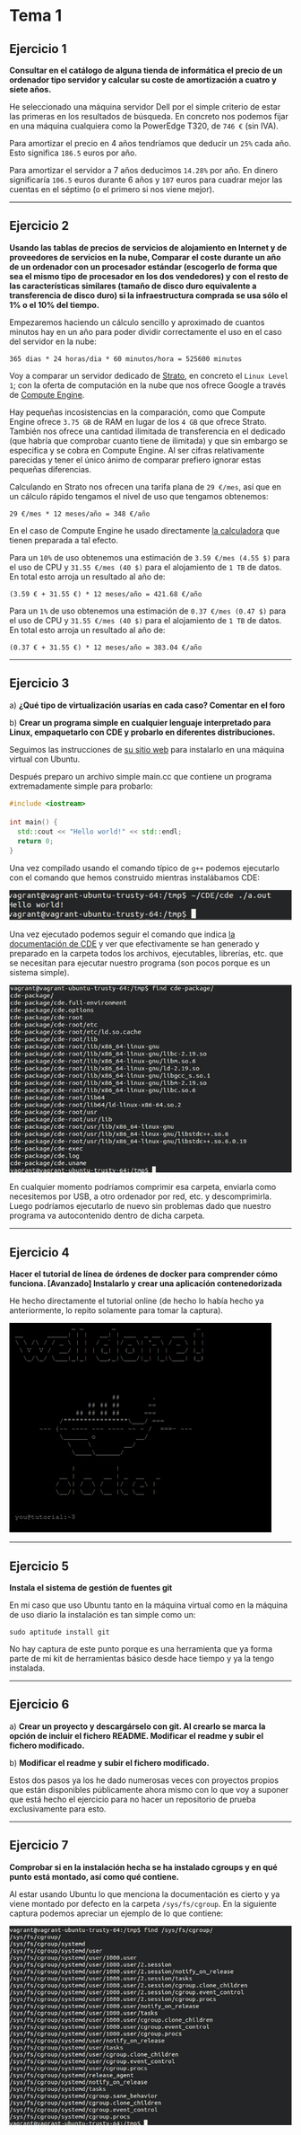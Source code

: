 
Tema 1
======

Ejercicio 1
-----------

**Consultar en el catálogo de alguna tienda de informática el precio de un ordenador tipo servidor y calcular su coste de amortización a cuatro y siete años.**

He seleccionado una máquina servidor Dell por el simple criterio de estar las primeras en los resultados de búsqueda. En concreto nos podemos fijar en una máquina cualquiera como la PowerEdge T320, de `746 €` (sin IVA).

Para amortizar el precio en 4 años tendríamos que deducir un `25%` cada año. Esto significa `186.5` euros por año.

Para amortizar el servidor a 7 años deducimos `14.28%` por año. En dinero significaría `106.5` euros durante 6 años y `107` euros para cuadrar mejor las cuentas en el séptimo (o el primero si nos viene mejor).

-----

Ejercicio 2
-----------

**Usando las tablas de precios de servicios de alojamiento en Internet y de proveedores de servicios en la nube, Comparar el coste durante un año de un ordenador con un procesador estándar (escogerlo de forma que sea el mismo tipo de procesador en los dos vendedores) y con el resto de las características similares (tamaño de disco duro equivalente a transferencia de disco duro) si la infraestructura comprada se usa sólo el 1% o el 10% del tiempo.**

Empezaremos haciendo un cálculo sencillo y aproximado de cuantos minutos hay en un año para poder dividir correctamente el uso en el caso del servidor en la nube:

```
365 dias * 24 horas/dia * 60 minutos/hora = 525600 minutos
```

Voy a comparar un servidor dedicado de [Strato](http://www.strato.es/servidor-dedicado-linux/), en concreto el `Linux Level 1`; con la oferta de computación en la nube que nos ofrece Google a través de [Compute Engine](https://cloud.google.com/compute/pricing).

Hay pequeñas incosistencias en la comparación, como que Compute Engine ofrece `3.75 GB` de RAM en lugar de los `4 GB` que ofrece Strato. También nos ofrece una cantidad ilimitada de transferencia en el dedicado (que habría que comprobar cuanto tiene de ilimitada) y que sin embargo se especifica y se cobra en Compute Engine. Al ser cifras relativamente parecidas y tener el único ánimo de comparar prefiero ignorar estas pequeñas diferencias.

Calculando en Strato nos ofrecen una tarifa plana de `29 €/mes`, así que en un cálculo rápido tengamos el nivel de uso que tengamos obtenemos:

```
29 €/mes * 12 meses/año = 348 €/año
```

En el caso de Compute Engine he usado directamente [la calculadora](https://cloud.google.com/products/calculator/) que tienen preparada a tal efecto.

Para un `10%` de uso obtenemos una estimación de `3.59 €/mes (4.55 $)` para el uso de CPU y `31.55 €/mes (40 $)` para el alojamiento de `1 TB` de datos. En total esto arroja un resultado al año de:

```
(3.59 € + 31.55 €) * 12 meses/año = 421.68 €/año
```

Para un `1%` de uso obtenemos una estimación de `0.37 €/mes (0.47 $)` para el uso de CPU y `31.55 €/mes (40 $)` para el alojamiento de `1 TB` de datos. En total esto arroja un resultado al año de:

```
(0.37 € + 31.55 €) * 12 meses/año = 383.04 €/año
```

-----

Ejercicio 3
-----------

a) **¿Qué tipo de virtualización usarías en cada caso? Comentar en el foro**

b) **Crear un programa simple en cualquier lenguaje interpretado para Linux, empaquetarlo con CDE y probarlo en diferentes distribuciones.**

Seguimos las instrucciones de [su sitio web](http://www.pgbovine.net/cde.html) para instalarlo en una máquina virtual con Ubuntu.

Después preparo un archivo simple main.cc que contiene un programa extremadamente simple para probarlo:

```cpp
#include <iostream>

int main() {
  std::cout << "Hello world!" << std::endl;
  return 0;
}
```

Una vez compilado usando el comando típico de `g++` podemos ejecutarlo con el comando que hemos construido mientras instalábamos CDE:

![Ejecutando el programa con CDE](images/tema1/3.1.png "Ejecutando el programa con CDE")

Una vez ejecutado podemos seguir el comando que indica [la documentación de CDE](http://www.pgbovine.net/cde/manual/) y ver que efectivamente se han generado y preparado en la carpeta todos los archivos, ejecutables, librerías, etc. que se necesitan para ejecutar nuestro programa (son pocos porque es un sistema simple).

![Viendo los archivos que CDE ha generado](images/tema1/3.2.png "Viendo los archivos que CDE ha generado")

En cualquier momento podríamos comprimir esa carpeta, enviarla como necesitemos por USB, a otro ordenador por red, etc. y descomprimirla. Luego podríamos ejecutarlo de nuevo sin problemas dado que nuestro programa va autocontenido dentro de dicha carpeta.


-----

Ejercicio 4
-----------

**Hacer el tutorial de línea de órdenes de docker para comprender cómo funciona. [Avanzado] Instalarlo y crear una aplicación contenedorizada**

He hecho directamente el tutorial online (de hecho lo había hecho ya anteriormente, lo repito solamente para tomar la captura).

![Final del tutorial de Docker](images/tema1/3.3.png "Final del tutorial de Docker")


-----

Ejercicio 5
-----------

**Instala el sistema de gestión de fuentes git**

En mi caso que uso Ubuntu tanto en la máquina virtual como en la máquina de uso diario la instalación es tan simple como un:

```shell
sudo aptitude install git
```

No hay captura de este punto porque es una herramienta que ya forma parte de mi kit de herramientas básico desde hace tiempo y ya la tengo instalada.


-----

Ejercicio 6
-----------

a) **Crear un proyecto y descargárselo con git. Al crearlo se marca la opción de incluir el fichero README. Modificar el readme y subir el fichero modificado.**

b) **Modificar el readme y subir el fichero modificado.**

Estos dos pasos ya los he dado numerosas veces con proyectos propios que están disponibles públicamente ahora mismo con lo que voy a suponer que está hecho el ejercicio para no hacer un repositorio de prueba exclusivamente para esto.


-----

Ejercicio 7
-----------

**Comprobar si en la instalación hecha se ha instalado cgroups y en qué punto está montado, así como qué contiene.**

Al estar usando Ubuntu lo que menciona la documentación es cierto y ya viene montado por defecto en la carpeta `/sys/fs/cgroup`. En la siguiente captura podemos apreciar un ejemplo de lo que contiene:

![Archivos que hay en la carpeta de CGROUPS](images/tema1/3.4.png "Archivos que hay en la carpeta de CGROUPS")

